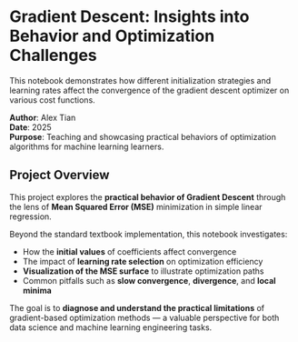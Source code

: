 # Gradient Descent: Insights into Behavior and Optimization Challenges

This notebook demonstrates how different initialization strategies and learning rates affect the convergence of the gradient descent optimizer on various cost functions.

**Author**: Alex Tian  
**Date**: 2025  
**Purpose**: Teaching and showcasing practical behaviors of optimization algorithms for machine learning learners.

## Project Overview

This project explores the **practical behavior of Gradient Descent** through the lens of **Mean Squared Error (MSE)** minimization in simple linear regression.

Beyond the standard textbook implementation, this notebook investigates:

- How the **initial values** of coefficients affect convergence
- The impact of **learning rate selection** on optimization efficiency
- **Visualization of the MSE surface** to illustrate optimization paths
- Common pitfalls such as **slow convergence**, **divergence**, and **local minima**

The goal is to **diagnose and understand the practical limitations** of gradient-based optimization methods — a valuable perspective for both data science and machine learning engineering tasks.